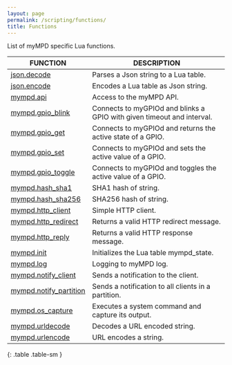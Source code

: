```yaml
---
layout: page
permalink: /scripting/functions/
title: Functions
---
```


List of myMPD specific Lua functions.

| FUNCTION | DESCRIPTION |
| -------- | ----------- |
| [json.decode]({{site.baseurl}}/scripting/functions/json) | Parses a Json string to a Lua table. |
| [json.encode]({{site.baseurl}}/scripting/functions/json) | Encodes a Lua table as Json string. |
| [mympd.api]({{site.baseurl}}/scripting/functions/mympd_api) | Access to the myMPD API. |
| [mympd.gpio_blink]({{site.baseurl}}/scripting/functions/gpio) | Connects to myGPIOd and blinks a GPIO with given timeout and interval. |
| [mympd.gpio_get]({{site.baseurl}}/scripting/functions/gpio) | Connects to myGPIOd and returns the active state of a GPIO. |
| [mympd.gpio_set]({{site.baseurl}}/scripting/functions/gpio) | Connects to myGPIOd and sets the active value of a GPIO. |
| [mympd.gpio_toggle]({{site.baseurl}}/scripting/functions/gpio) | Connects to myGPIOd and toggles the active value of a GPIO. |
| [mympd.hash_sha1]({{site.baseurl}}/scripting/functions/util) | SHA1 hash of string. |
| [mympd.hash_sha256]({{site.baseurl}}/scripting/functions/util) | SHA256 hash of string. |
| [mympd.http_client]({{site.baseurl}}/scripting/functions/http_client) | Simple HTTP client. |
| [mympd.http_redirect]({{site.baseurl}}/scripting/functions/http_replies) | Returns a valid HTTP redirect message. |
| [mympd.http_reply]({{site.baseurl}}/scripting/functions/http_replies) | Returns a valid HTTP response message. |
| [mympd.init]({{site.baseurl}}/scripting/functions/mympd_init) | Initializes the Lua table mympd_state. |
| [mympd.log]({{site.baseurl}}/scripting/functions/util) | Logging to myMPD log. |
| [mympd.notify_client]({{site.baseurl}}/scripting/functions/util) | Sends a notification to the client. |
| [mympd.notify_partition]({{site.baseurl}}/scripting/functions/util) | Sends a notification to all clients in a partition. |
| [mympd.os_capture]({{site.baseurl}}/scripting/functions/system_command) | Executes a system command and capture its output. |
| [mympd.urldecode]({{site.baseurl}}/scripting/functions/util) | Decodes a URL encoded string. |
| [mympd.urlencode]({{site.baseurl}}/scripting/functions/util) | URL encodes a string. |
{: .table .table-sm }
